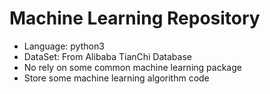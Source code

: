 # Machine Learning Repository

- Language: python3
- DataSet: From Alibaba TianChi Database
- No rely on some common machine learning package
- Store some machine learning algorithm code